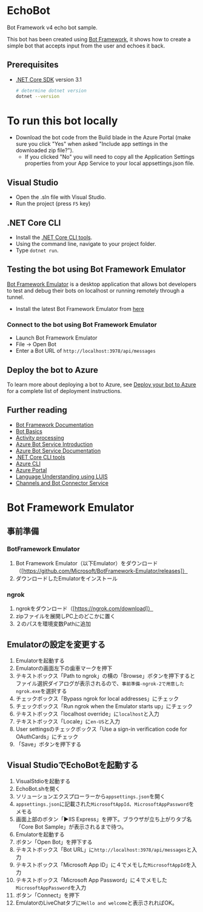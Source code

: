 # EchoBot

Bot Framework v4 echo bot sample.

This bot has been created using [Bot Framework](https://dev.botframework.com), it shows how to create a simple bot that accepts input from the user and echoes it back.

## Prerequisites

- [.NET Core SDK](https://dotnet.microsoft.com/download) version 3.1

  ```bash
  # determine dotnet version
  dotnet --version
  ```

# To run this bot locally
- Download the bot code from the Build blade in the Azure Portal (make sure you click "Yes" when asked "Include app settings in the downloaded zip file?").
    - If you clicked "No" you will need to copy all the Application Settings properties from your App Service to your local appsettings.json file.

## Visual Studio
- Open the .sln file with Visual Studio.
- Run the project (press `F5` key)

## .NET Core CLI
- Install the [.NET Core CLI tools](https://docs.microsoft.com/en-us/dotnet/core/tools/?tabs=netcore2x). 
- Using the command line, navigate to your project folder.
- Type `dotnet run`.

## Testing the bot using Bot Framework Emulator

[Bot Framework Emulator](https://github.com/microsoft/botframework-emulator) is a desktop application that allows bot developers to test and debug their bots on localhost or running remotely through a tunnel.

- Install the latest Bot Framework Emulator from [here](https://github.com/Microsoft/BotFramework-Emulator/releases)

### Connect to the bot using Bot Framework Emulator

- Launch Bot Framework Emulator
- File -> Open Bot
- Enter a Bot URL of `http://localhost:3978/api/messages`

## Deploy the bot to Azure

To learn more about deploying a bot to Azure, see [Deploy your bot to Azure](https://aka.ms/azuredeployment) for a complete list of deployment instructions.

## Further reading

- [Bot Framework Documentation](https://docs.botframework.com)
- [Bot Basics](https://docs.microsoft.com/azure/bot-service/bot-builder-basics?view=azure-bot-service-4.0)
- [Activity processing](https://docs.microsoft.com/en-us/azure/bot-service/bot-builder-concept-activity-processing?view=azure-bot-service-4.0)
- [Azure Bot Service Introduction](https://docs.microsoft.com/azure/bot-service/bot-service-overview-introduction?view=azure-bot-service-4.0)
- [Azure Bot Service Documentation](https://docs.microsoft.com/azure/bot-service/?view=azure-bot-service-4.0)
- [.NET Core CLI tools](https://docs.microsoft.com/en-us/dotnet/core/tools/?tabs=netcore2x)
- [Azure CLI](https://docs.microsoft.com/cli/azure/?view=azure-cli-latest)
- [Azure Portal](https://portal.azure.com)
- [Language Understanding using LUIS](https://docs.microsoft.com/en-us/azure/cognitive-services/luis/)
- [Channels and Bot Connector Service](https://docs.microsoft.com/en-us/azure/bot-service/bot-concepts?view=azure-bot-service-4.0)



# Bot Framework Emulator

## 事前準備

### BotFramework Emulator

1. Bot Framework Emulator（以下Emulator）をダウンロード（[https://github.com/Microsoft/BotFramework-Emulator/releases]）
2. ダウンロードしたEmulatorをインストール

### ngrok

1. ngrokをダウンロード（[https://ngrok.com/download]）
2. zipファイルを展開しPC上のどこかに置く
3. ２のパスを環境変数Pathに追加



## Emulatorの設定を変更する

1. Emulatorを起動する
2. Emulatorの画面左下の歯車マークを押下
3. テキストボックス「Path to ngrok」の横の「Browse」ボタンを押下するとファイル選択ダイアログが表示されるので、`事前準備-ngrok-2で用意したngrok.exe`を選択する
4. チェックボックス「Bypass ngrok for local addresses」にチェック
5. チェックボックス「Run ngrok when the Emulator starts up」にチェック
6. テキストボックス「localhost override」に`localhost`と入力
7. テキストボックス「Locale」に`en-US`と入力
8. User settingsのチェックボックス「Use a sign-in verification code for OAuthCards」にチェック
9. 「Save」ボタンを押下する



## Visual StudioでEchoBotを起動する

1. VisualStdioを起動する
2. EchoBot.shを開く
3. ソリューションエクスプローラーから`appsettings.json`を開く
4. `appsettings.json`に記載された`MicrosoftAppId`、`MicrosoftAppPassword`をメモる
5. 画面上部のボタン「▶IIS Express」を押下。ブラウザが立ち上がりタブ名「Core Bot Sample」が表示されるまで待つ。
6. Emulatorを起動する
7. ボタン「Open Bot」を押下する
8. テキストボックス「Bot URL」に`http://localhost:3978/api/messages`と入力
9. テキストボックス「Microsoft App ID」に４でメモした`MicrosoftAppId`を入力
10. テキストボックス「Microsoft App Password」に４でメモした`MicrosoftAppPassword`を入力
11. ボタン「Connect」を押下
12. EmulatorのLiveChatタブに`Hello and welcome`と表示されればOK。

